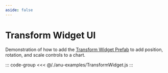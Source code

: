 ```yaml
---
aside: false
---
```

<script setup>
import { transformWidget } from '../anu-examples/TransformWidget.js'
</script>

# Transform Widget UI
Demonstration of how to add the [Transform Widget Prefab](../guide/prefabs/transformwidgetui.md) to add position, rotation, and scale controls to a chart.


<singleView :scene="transformWidget" />

::: code-group
<<< @/./anu-examples/TransformWidget.js
:::